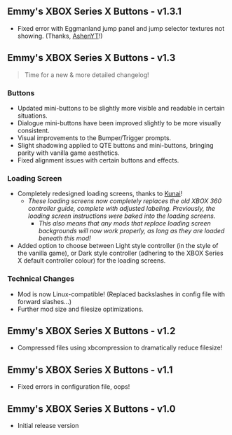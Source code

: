 ## Emmy's XBOX Series X Buttons - v1.3.1
- Fixed error with Eggmanland jump panel and jump selector textures not showing. (Thanks, [AshenYT](https://gamebanana.com/members/4198032)!)
## Emmy's XBOX Series X Buttons - v1.3
> Time for a new & more detailed changelog!
### Buttons
- Updated mini-buttons to be slightly more visible and readable in certain situations.
- Dialogue mini-buttons have been improved slightly to be more visually consistent.
- Visual improvements to the Bumper/Trigger prompts.
- Slight shadowing applied to QTE buttons and mini-buttons, bringing parity with vanilla game aesthetics.
- Fixed alignment issues with certain buttons and effects.

### Loading Screen
- Completely redesigned loading screens, thanks to [Kunai](https://github.com/NextinMono/kunai)!
    - *These loading screens now completely replaces the old XBOX 360 controller guide, complete with adjusted labeling. Previously, the loading screen instructions were baked into the loading screens.*
        - *This also means that any mods that replace loading screen backgrounds will now work properly, as long as they are loaded beneath this mod!*
- Added option to choose between Light style controller (in the style of the vanilla game), or Dark style controller (adhering to the XBOX Series X default controller colour) for the loading screens. 
### Technical Changes
- Mod is now Linux-compatible! (Replaced backslashes in config file with forward slashes...)
- Further mod size and filesize optimizations.
## Emmy's XBOX Series X Buttons - v1.2
- Compressed files using xbcompression to dramatically reduce filesize!
## Emmy's XBOX Series X Buttons - v1.1
- Fixed errors in configuration file, oops!
## Emmy's XBOX Series X Buttons - v1.0
- Initial release version